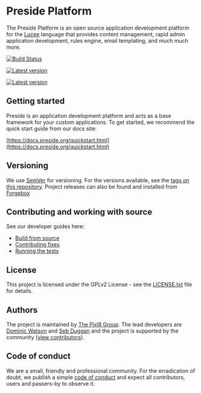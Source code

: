 Preside Platform
================

The Preside Platform is an open source application development platform for the [Lucee](https://lucee.org/) language that provides content management, rapid admin application development, rules engine, email templating, and much much more.

[![Build Status](https://travis-ci.org/pixl8/Preside-CMS.svg?branch=stable "Stable")](https://travis-ci.org/pixl8/Preside-CMS)

[![Latest version](https://forgebox.io/api/v1/entry/presidecms/badges/version)](https://forgebox.io/view/presidecms)

[![Latest version](https://forgebox.io/api/v1/entry/presidecms/badges/downloads)](https://forgebox.io/view/presidecms)

## Getting started

Preside is an application development platform and acts as a base framework for your custom applications. To get started, we recommend the quick start guide from our docs site:

[https://docs.preside.org/quickstart.html](https://docs.preside.org/quickstart.html)

## Versioning

We use [SemVer](https://semver.org) for versioning. For the versions available, see the [tags on this repository](https://github.com/pixl8/Preside-CMS/releases). Project releases can also be found and installed from [Forgebox](https://forgebox.io/view/presidecms)

## Contributing and working with source

See our developer guides here:

* [Build from source](https://docs.preside.org/contribguides/buildfromsource.html)
* [Contributing fixes](https://docs.preside.org/contribguides/submittingchanges.html)
* [Running the tests](https://docs.preside.org/contribguides/runningtests.html)

## License

This project is licensed under the GPLv2 License - see the [LICENSE.txt](https://github.com/pixl8/Preside-CMS/blob/stable/LICENSE.txt) file for details.

## Authors

The project is maintained by [The Pixl8 Group](https://www.pixl8.co.uk). The lead developers are [Dominic Watson](https://github.com/DominicWatson) and [Seb Duggan](https://github.com/SebDuggan) and the project is supported by the community ([view contributors](https://github.com/pixl8/Preside-CMS/graphs/contributors)).

## Code of conduct

We are a small, friendly and professional community. For the erradication of doubt, we publish a simple [code of conduct](https://github.com/pixl8/Preside-CMS/blob/stable/CODE_OF_CONDUCT.md) and expect all contributors, users and passers-by to observe it.